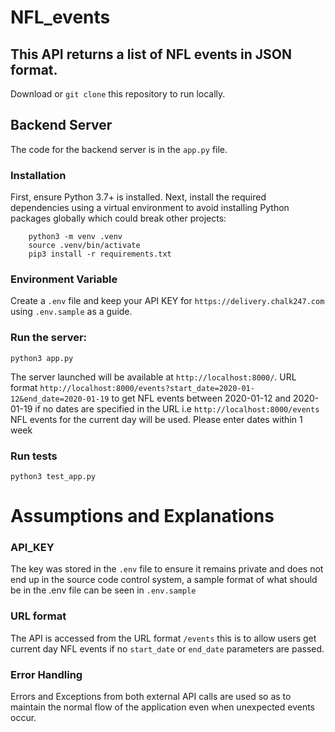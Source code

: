 # NFL_events

## This API returns a list of NFL events in JSON format.

Download or `git clone` this repository to run locally.

## Backend Server
The code for the backend server is in the `app.py` file.

### Installation
First, ensure Python 3.7+ is installed. Next, install the required dependencies using a virtual environment to avoid installing Python packages globally which could break other projects:
```
    python3 -m venv .venv
    source .venv/bin/activate
    pip3 install -r requirements.txt
```

### Environment Variable
Create a `.env` file and keep your API KEY for `https://delivery.chalk247.com` using `.env.sample` as a guide.

### Run the server:
```
python3 app.py
```
The server launched will be available at `http://localhost:8000/`.
URL format `http://localhost:8000/events?start_date=2020-01-12&end_date=2020-01-19` to get NFL events between 2020-01-12 and 2020-01-19
if no dates are specified in the URL i.e `http://localhost:8000/events` NFL events for the current day will be used.
Please enter dates within 1 week

### Run tests
```
python3 test_app.py
```

# Assumptions and Explanations

### API_KEY 
The key was stored in the `.env` file to ensure it remains private and does not end up in the source code control system, a sample format of what should be in the .env file can be seen in `.env.sample`

### URL format
The API is accessed from the URL format `/events` this is to allow users get current day NFL events if no `start_date` or `end_date` parameters are passed.

### Error Handling
Errors and Exceptions from both external API calls are used so as to maintain the normal flow of the application even when unexpected events occur.